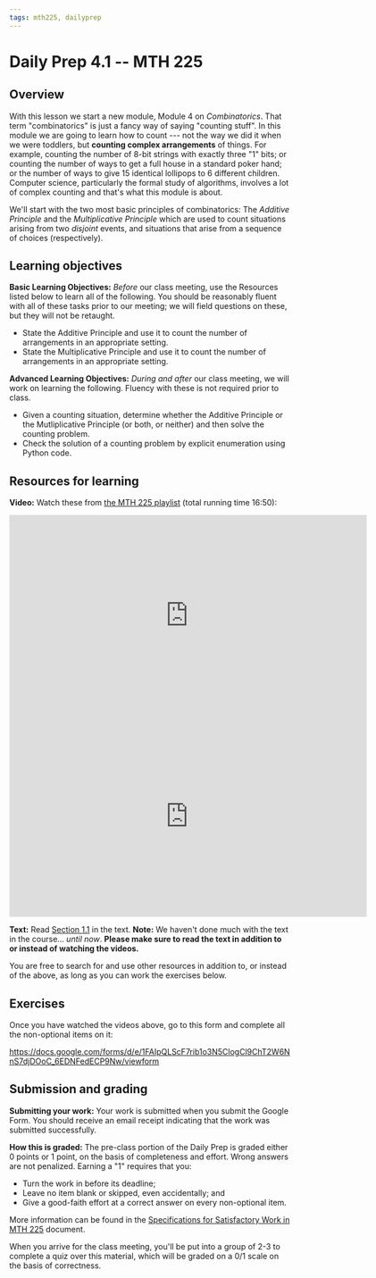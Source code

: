 ```yaml
---
tags: mth225, dailyprep
---
```


# Daily Prep 4.1 -- MTH 225

## Overview

With this lesson we start a new module, Module 4 on *Combinatorics*. That term "combinatorics" is just a fancy way of saying "counting stuff". In this module we are going to learn how to count --- not the way we did it when we were toddlers, but **counting complex arrangements** of things. For example, counting the number of 8-bit strings with exactly three "1" bits; or counting the number of ways to get a full house in a standard poker hand; or the number of ways to give 15 identical lollipops to 6 different children. Computer science, particularly the formal study of algorithms, involves a lot of complex counting and that's what this module is about. 

We'll start with the two most basic principles of combinatorics: The *Additive Principle* and the *Multiplicative Principle* which are used to count situations arising from two *disjoint* events, and situations that arise from a sequence of choices (respectively). 

## Learning objectives 

**Basic Learning Objectives:** *Before* our class meeting, use the Resources listed below to learn all of the following. You should be reasonably fluent with all of these tasks prior to our meeting; we will field questions on these, but they will not be retaught. 

* State the Additive Principle and use it to count the number of arrangements in an appropriate setting.
* State the Multiplicative Principle and use it to count the number of arrangements in an appropriate setting.


**Advanced Learning Objectives:** *During and after* our class meeting, we will work on learning the following. Fluency with these is not required prior to class. 

* Given a counting situation, determine whether the Additive Principle or the Mutliplicative Principle (or both, or neither) and then solve the counting problem. 
* Check the solution of a counting problem by explicit enumeration using Python code. 


## Resources for learning

**Video:** Watch these from [the MTH 225 playlist](https://vimeo.com/showcase/8667148) (total running time 16:50): 

<iframe title="vimeo-player" src="https://player.vimeo.com/video/618309204?h=17b1d061c9" width="640" height="360" frameborder="0" allowfullscreen></iframe>

<iframe src="https://player.vimeo.com/video/618923433?h=b267fa03f6" width="640" height="360" frameborder="0" allow="autoplay; fullscreen; picture-in-picture" allowfullscreen></iframe>

**Text:** Read [Section 1.1](http://discrete.openmathbooks.org/dmoi3/sec_counting-addmult.html) in the text. **Note:** We haven't done much with the text in the course... *until now*. **Please make sure to read the text in addition to or instead of watching the videos.** 

You are free to search for and use other resources in addition to, or instead of the above, as long as you can work the exercises below.

## Exercises 

Once you have watched the videos above, go to this form and complete all the non-optional items on it:

https://docs.google.com/forms/d/e/1FAIpQLScF7rib1o3N5ClogCl9ChT2W6NnS7djDOoC_6EDNFedECP9Nw/viewform

## Submission and grading 

**Submitting your work:** Your work is submitted when you submit the Google Form. You should receive an email receipt indicating that the work was submitted successfully. 

**How this is graded:** The pre-class portion of the Daily Prep is graded either 0 points or 1 point, on the basis of completeness and effort. Wrong answers are not penalized. Earning a "1" requires that you: 

- Turn the work in before its deadline; 
- Leave no item blank or skipped, even accidentally; and 
- Give a good-faith effort at a correct answer on every non-optional item. 

More information can be found in the [Specifications for Satisfactory Work in MTH 225](/Cy6P0rGZQzuOM3NwZ3ZuMw) document. 

When you arrive for the class meeting, you'll be put into a group of 2-3 to complete a quiz over this material, which will be graded on a 0/1 scale on the basis of correctness. 